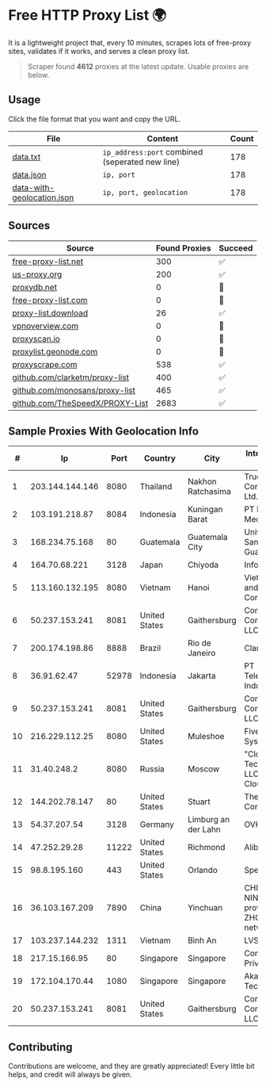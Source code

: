 
# Free HTTP Proxy List 🌍

It is a lightweight project that, every 10 minutes, scrapes lots of free-proxy sites, validates if it works, and serves a clean proxy list.


> Scraper found **4612** proxies at the latest update. Usable proxies are below.

## Usage

Click the file format that you want and copy the URL.


|File|Content|Count|
|----|-------|-----|
|[data.txt](https://raw.githubusercontent.com/themiralay/Proxy-List-World/master/data.txt)|`ip_address:port` combined (seperated new line)|178|
|[data.json](https://raw.githubusercontent.com/themiralay/Proxy-List-World/master/data.json)|`ip, port`|178|
|[data-with-geolocation.json](https://raw.githubusercontent.com/themiralay/Proxy-List-World/master/data-with-geolocation.json)|`ip, port, geolocation`|178|

## Sources

|Source|Found Proxies|Succeed|
|------|-------------|-------|
|[free-proxy-list.net](https://free-proxy-list.net)|300|✅|
|[us-proxy.org](https://www.us-proxy.org)|200|✅|
|[proxydb.net](http://proxydb.net)|0|🚫|
|[free-proxy-list.com](https://free-proxy-list.com/?page=&port=&type%5B%5D=http&type%5B%5D=https&up_time=0&search=Search)|0|🚫|
|[proxy-list.download](https://www.proxy-list.download/HTTP)|26|✅|
|[vpnoverview.com](https://vpnoverview.com/privacy/anonymous-browsing/free-proxy-servers)|0|🚫|
|[proxyscan.io](https://www.proxyscan.io)|0|🚫|
|[proxylist.geonode.com](https://proxylist.geonode.com/api/proxy-list?limit=300&page=1&sort_by=lastChecked&sort_type=desc&protocols=http,https)|0|🚫|
|[proxyscrape.com](https://api.proxyscrape.com/v2/?request=displayproxies&protocol=http&timeout=10000&country=all&ssl=all&anonymity=all)|538|✅|
|[github.com/clarketm/proxy-list](https://raw.githubusercontent.com/clarketm/proxy-list/master/proxy-list-raw.txt)|400|✅|
|[github.com/monosans/proxy-list](https://raw.githubusercontent.com/monosans/proxy-list/main/proxies/http.txt)|465|✅|
|[github.com/TheSpeedX/PROXY-List](https://raw.githubusercontent.com/TheSpeedX/PROXY-List/master/http.txt)|2683|✅|


## Sample Proxies With Geolocation Info

|#|Ip|Port|Country|City|Internet Service Provider|
|-|--|----|-------|----|-------------------------|
|1|203.144.144.146|8080|Thailand|Nakhon Ratchasima|True Internet Corporation CO. Ltd.|
|2|103.191.218.87|8084|Indonesia|Kuningan Barat|PT Replay Inti Media|
|3|168.234.75.168|80|Guatemala|Guatemala City|Universidad de San Carlos de Guatemala|
|4|164.70.68.221|3128|Japan|Chiyoda|InfoSphere|
|5|113.160.132.195|8080|Vietnam|Hanoi|VietNam Post and Telecom Corporation|
|6|50.237.153.241|8081|United States|Gaithersburg|Comcast Cable Communications, LLC|
|7|200.174.198.86|8888|Brazil|Rio de Janeiro|Claro S.A|
|8|36.91.62.47|52978|Indonesia|Jakarta|PT Telekomunikasi Indonesia|
|9|50.237.153.241|8081|United States|Gaithersburg|Comcast Cable Communications, LLC|
|10|216.229.112.25|8080|United States|Muleshoe|Five Area Systems, LLC|
|11|31.40.248.2|8080|Russia|Moscow|"Cloud Technologies" LLC trading as Cloud.ru|
|12|144.202.78.147|80|United States|Stuart|The Constant Company|
|13|54.37.207.54|3128|Germany|Limburg an der Lahn|OVH SAS|
|14|47.252.29.28|11222|United States|Richmond|Alibaba.com LLC|
|15|98.8.195.160|443|United States|Orlando|Spectrum|
|16|36.103.167.209|7890|China|Yinchuan|CHINANET NINGXIA province ZHONGWEI IDC network|
|17|103.237.144.232|1311|Vietnam|Bình An|LVSOFT|
|18|217.15.166.95|80|Singapore|Singapore|Contabo Asia Private Limited|
|19|172.104.170.44|1080|Singapore|Singapore|Akamai Technologies|
|20|50.237.153.241|8081|United States|Gaithersburg|Comcast Cable Communications, LLC|



## Contributing

Contributions are welcome, and they are greatly appreciated! Every
little bit helps, and credit will always be given.

